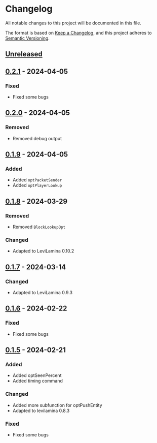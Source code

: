 # Changelog

All notable changes to this project will be documented in this file.

The format is based on [Keep a Changelog](https://keepachangelog.com/en/1.0.0/),
and this project adheres to [Semantic Versioning](https://semver.org/spec/v2.0.0.html).

## [Unreleased]

## [0.2.1] - 2024-04-05

### Fixed

- Fixed some bugs

## [0.2.0] - 2024-04-05

### Removed

- Removed debug output

## [0.1.9] - 2024-04-05

### Added

- Added `optPacketSender`
- Added `optPlayerLookup`

## [0.1.8] - 2024-03-29

### Removed

- Removed `BlockLookupOpt`

### Changed

- Adapted to LeviLamina 0.10.2

## [0.1.7] - 2024-03-14

### Changed

- Adapted to LeviLamina 0.9.3

## [0.1.6] - 2024-02-22

### Fixed

- Fixed some bugs

## [0.1.5] - 2024-02-21

### Added

- Added optSeenPercent
- Added timing command

### Changed

- Added more subfunction for optPushEntity
- Adapted to levilamina 0.8.3

### Fixed

- Fixed some bugs

[Unreleased]: https://github.com/LiteLDev/LeviOptimize/compare/v0.2.1...HEAD
[0.2.1]: https://github.com/LiteLDev/LeviOptimize/compare/v0.2.0...v0.2.1
[0.2.0]: https://github.com/LiteLDev/LeviOptimize/compare/v0.1.9...v0.2.0
[0.1.9]: https://github.com/LiteLDev/LeviOptimize/compare/v0.1.8...v0.1.9
[0.1.8]: https://github.com/LiteLDev/LeviOptimize/compare/v0.1.7...v0.1.8
[0.1.7]: https://github.com/LiteLDev/LeviOptimize/compare/v0.1.6...v0.1.7
[0.1.6]: https://github.com/LiteLDev/LeviOptimize/compare/v0.1.5...v0.1.6
[0.1.5]: https://github.com/LiteLDev/LeviOptimize/releases/tag/v0.1.5
